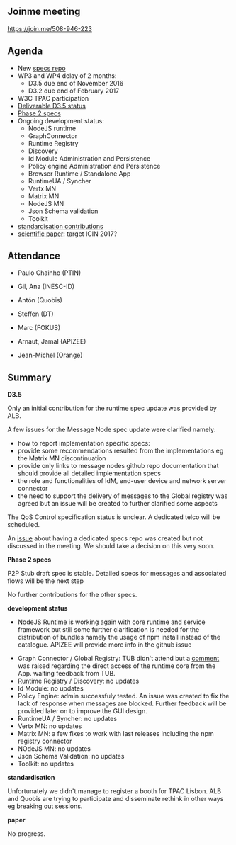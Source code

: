 ## Joinme meeting
https://join.me/508-946-223

Agenda
------

- New [specs repo](https://github.com/reTHINK-project/specs)
- WP3 and WP4 delay of 2 months:
  - D3.5 due end of November 2016
  - D3.2 due end of February 2017
- W3C TPAC participation
- [Deliverable D3.5 status](https://github.com/reTHINK-project/core-framework/labels/D3.5)
- [Phase 2 specs](https://github.com/reTHINK-project/dev-runtime-core/labels/phase2)
- Ongoing development status:
  - NodeJS runtime
  - GraphConnector
  - Runtime Registry
  - Discovery
  - Id Module Administration and Persistence
  - Policy engine Administration and Persistence
  - Browser Runtime / Standalone App
  - RuntimeUA / Syncher
  - Vertx MN
  - Matrix MN
  - NodeJS MN
  - Json Schema validation
  - Toolkit
-	[standardisation contributions](https://github.com/reTHINK-project/core-framework/issues/168)
-	[scientific paper](https://github.com/reTHINK-project/core-framework/issues/169): target ICIN 2017?

Attendance
----------

-	Paulo Chainho (PTIN)

- Gil, Ana (INESC-ID)

- Antón (Quobis)

- Steffen (DT)

- Marc (FOKUS)

- Arnaut, Jamal (APIZEE)

- Jean-Michel (Orange)

Summary
-------

**D3.5**

Only an initial contribution for the runtime spec update was provided by ALB.

A few issues for the Message Node spec update were clarified namely:

* how to report implementation specific specs:
 * provide some recommendations resulted from the implementations eg the Matrix MN discontinuation
 * provide only links to message nodes github repo documentation that should provide all detailed implementation specs
* the role and functionalities of IdM, end-user device and network server connector
* the need to support the delivery of messages to the Global registry was agreed but an issue will be created to further clarified some aspects

The QoS Control specification status is unclear. A dedicated telco will be scheduled.

An [issue](https://github.com/reTHINK-project/core-framework/issues/180) about having a dedicated specs repo was created but not discussed in the meeting. We should take a decision on this very soon.

**Phase 2 specs**

P2P Stub draft spec is stable. Detailed specs for messages and associated flows will be the next step

No further contributions for the other specs.

**development status**

* NodeJS Runtime is working again with core runtime and service framework but still some further clarification is needed for the distribution of bundles namely the usage of npm install instead of the catalogue. APIZEE will provide more info in the github issue
- Graph Connector / Global Registry: TUB didn't attend but a [comment](https://github.com/reTHINK-project/dev-runtime-core/issues/33#issuecomment-243501110) was raised regarding the direct access of the runtime core from the App. waiting feedback from TUB.
- Runtime Registry / Discovery: no updates
- Id Module: no updates
- Policy Engine: admin successfuly tested. An issue was created to fix the lack of response when messages are blocked. Further feedback will be provided later on to improve the GUI design.
- RuntimeUA / Syncher: no updates
- Vertx MN: no updates
- Matrix MN: a few fixes to work with last releases including the npm registry connector
- NOdeJS MN: no updates
- Json Schema Validation: no updates
- Toolkit: no updates

**standardisation**

Unfortunately we didn't manage to register a booth for TPAC Lisbon. ALB and Quobis are trying to participate and disseminate rethink in other ways eg breaking out sessions.

**paper**

No progress.

